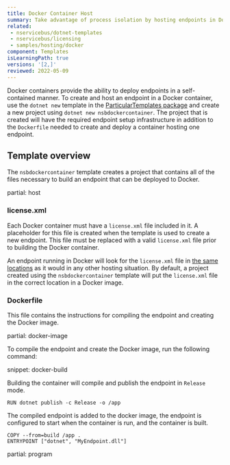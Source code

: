 ```yaml
---
title: Docker Container Host
summary: Take advantage of process isolation by hosting endpoints in Docker containers
related:
 - nservicebus/dotnet-templates
 - nservicebus/licensing
 - samples/hosting/docker
component: Templates
isLearningPath: true
versions: '[2,]'
reviewed: 2022-05-09
---
```


Docker containers provide the ability to deploy endpoints in a self-contained manner. To create and host an endpoint in a Docker container, use the `dotnet new` template in the [ParticularTemplates package](/nservicebus/dotnet-templates.md) and create a new project using `dotnet new nsbdockercontainer`. The project that is created will have the required endpoint setup infrastructure in addition to the `Dockerfile` needed to create and deploy a container hosting one endpoint.


## Template overview

The `nsbdockercontainer` template creates a project that contains all of the files necessary to build an endpoint that can be deployed to Docker.


partial: host


### license.xml

Each Docker container must have a `license.xml` file included in it. A placeholder for this file is created when the template is used to create a new endpoint. This file must be replaced with a valid `license.xml` file prior to building the Docker container.

An endpoint running in Docker will look for the `license.xml` file in [the same locations](/nservicebus/licensing/#license-management) as it would in any other hosting situation. By default, a project created using the `nsbdockercontainer` template will put the `license.xml` file in the correct location in a Docker image.


### Dockerfile

This file contains the instructions for compiling the endpoint and creating the Docker image.

partial: docker-image

To compile the endpoint and create the Docker image, run the following command:

snippet: docker-build

Building the container will compile and publish the endpoint in `Release` mode.

```
RUN dotnet publish -c Release -o /app
```

The compiled endpoint is added to the docker image, the endpoint is configured to start when the container is run, and the container is built.

```
COPY --from=build /app .
ENTRYPOINT ["dotnet", "MyEndpoint.dll"]
```


partial: program
